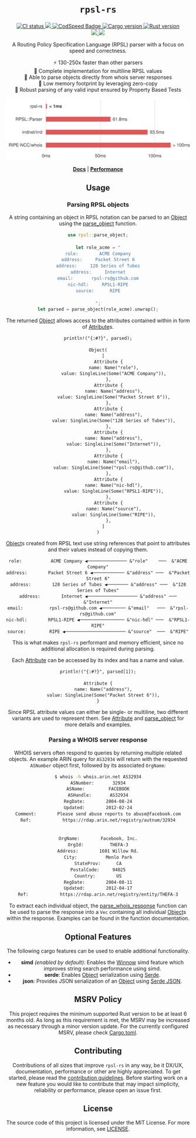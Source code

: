 <h1 align="center"><code>rpsl-rs</code></h1>
<div align="center">
  <a href="https://github.com/srv6d/rpsl-rs/actions">
    <img src="https://github.com/srv6d/rpsl-rs/workflows/CI/badge.svg" alt="CI status" />
  </a>
  <a href="https://codecov.io/github/SRv6d/rpsl-rs">
    <img src="https://codecov.io/github/SRv6d/rpsl-rs/graph/badge.svg?token=M9F79BNTJ9" />
  </a>
  <a href="https://codspeed.io/SRv6d/rpsl-rs">
    <img src="https://img.shields.io/endpoint?url=https://codspeed.io/badge.json" alt="CodSpeed Badge" />
  </a>
  <a href="https://crates.io/crates/rpsl-rs">
    <img src="https://img.shields.io/crates/v/rpsl-rs.svg?logo=rust" alt="Cargo version" />
  </a>
  <a href="https://rust-lang.github.io/rfcs/2495-min-rust-version.html">
    <img src="https://img.shields.io/badge/rustc-1.74+-blue?logo=rust" alt="Rust version" />
  </a>
</div>
<div align="center">
  <a href="https://scorecard.dev/viewer/?uri=github.com/SRv6d/rpsl-rs">
     <img src="https://api.scorecard.dev/projects/github.com/SRv6d/rpsl-rs/badge" />
  </a>
  <a href="https://www.bestpractices.dev/projects/9525">
    <img src="https://www.bestpractices.dev/projects/9525/badge" />
  </a>
<br />

A Routing Policy Specification Language (RPSL) parser with a focus on speed and correctness.

⚡️ 130-250x faster than other parsers\
📰 Complete implementation for multiline RPSL values\
💬 Able to parse objects directly from whois server responses\
🧠 Low memory footprint by leveraging zero-copy\
🧪 Robust parsing of any valid input ensured by Property Based Tests

[<img src="docs/benchmark/graph.svg">](docs/benchmark)

[**Docs**](https://docs.rs/rpsl-rs/latest/rpsl/) | [**Performance**](https://github.com/SRv6d/rpsl-rs/tree/main/docs/benchmark)

## Usage

### Parsing RPSL objects

A string containing an object in RPSL notation can be parsed to an [Object] using the [parse_object] function.

```rust
use rpsl::parse_object;

let role_acme = "
role:        ACME Company
address:     Packet Street 6
address:     128 Series of Tubes
address:     Internet
email:       rpsl-rs@github.com
nic-hdl:     RPSL1-RIPE
source:      RIPE

";
let parsed = parse_object(role_acme).unwrap();
```

The returned [Object] allows access to the attributes contained within in form of [Attribute]s.

```rust,ignore
println!("{:#?}", parsed);

Object(
    [
        Attribute {
            name: Name("role"),
            value: SingleLine(Some("ACME Company")),
        },
        Attribute {
            name: Name("address"),
            value: SingleLine(Some("Packet Street 6")),
        },
        Attribute {
            name: Name("address"),
            value: SingleLine(Some("128 Series of Tubes")),
        },
        Attribute {
            name: Name("address"),
            value: SingleLine(Some("Internet")),
        },
        Attribute {
            name: Name("email"),
            value: SingleLine(Some("rpsl-rs@github.com")),
        },
        Attribute {
            name: Name("nic-hdl"),
            value: SingleLine(Some("RPSL1-RIPE")),
        },
        Attribute {
            name: Name("source"),
            value: SingleLine(Some("RIPE")),
        },
    ]
)
```

[Object]s created from RPSL text use string references that point to attributes and their values
instead of copying them.

```text
role:           ACME Company ◀─────────────── &"role"    ───  &"ACME Company"
address:        Packet Street 6 ◀──────────── &"address" ───  &"Packet Street 6"
address:        128 Series of Tubes ◀──────── &"address" ───  &"128 Series of Tubes"
address:        Internet ◀─────────────────── &"address" ───  &"Internet"
email:          rpsl-rs@github.com ◀───────── &"email"   ───  &"rpsl-rs@github.com"
nic-hdl:        RPSL1-RIPE ◀───────────────── &"nic-hdl" ───  &"RPSL1-RIPE"
source:         RIPE ◀─────────────────────── &"source"  ───  &"RIPE"
```

This is what makes `rpsl-rs` performant and memory efficient, since no additional allocation is required during parsing.

Each [Attribute] can be accessed by its index and has a name and value.

```rust,ignore
println!("{:#?}", parsed[1]);

Attribute {
    name: Name("address"),
    value: SingleLine(Some("Packet Street 6")),
}
```

Since RPSL attribute values can either be single- or multiline, two different variants are used to represent them. See [Attribute] and [parse_object] for more details and examples.

### Parsing a WHOIS server response

WHOIS servers often respond to queries by returning multiple related objects.
An example ARIN query for `AS32934` will return with the requested `ASNumber` object first, followed by its associated `OrgName`:

```sh
$ whois -h whois.arin.net AS32934
ASNumber:       32934
ASName:         FACEBOOK
ASHandle:       AS32934
RegDate:        2004-08-24
Updated:        2012-02-24
Comment:        Please send abuse reports to abuse@facebook.com
Ref:            https://rdap.arin.net/registry/autnum/32934


OrgName:        Facebook, Inc.
OrgId:          THEFA-3
Address:        1601 Willow Rd.
City:           Menlo Park
StateProv:      CA
PostalCode:     94025
Country:        US
RegDate:        2004-08-11
Updated:        2012-04-17
Ref:            https://rdap.arin.net/registry/entity/THEFA-3


```

To extract each individual object, the [parse_whois_response] function can be used to parse the response into a `Vec` containing all individual [Object]s within the response. Examples can be found in the function documentation.

## Optional Features

The following cargo features can be used to enable additional functionality.

- **simd** _(enabled by default)_: Enables the [Winnow] simd feature which improves string search performance using simd.
- **serde**: Enables [Object] serialization using [Serde].
- **json**: Provides JSON serialization of an [Object] using [Serde JSON].

## MSRV Policy

This project requires the minimum supported Rust version to be at least 6 months old.
As long as this requirement is met, the MSRV may be increased as necessary through a minor version update.
For the currently configured MSRV, please check [Cargo.toml](Cargo.toml).

## Contributing

Contributions of all sizes that improve `rpsl-rs` in any way, be it DX/UX, documentation, performance or other are highly appreciated.
To get started, please read the [contribution guidelines](.github/CONTRIBUTING.md). Before starting work on a new feature you would like to contribute that may impact simplicity, reliability or performance, please open an issue first.

## License

The source code of this project is licensed under the MIT License. For more information, see [LICENSE](LICENSE).

[Object]: https://docs.rs/rpsl-rs/latest/rpsl/struct.Object.html
[Attribute]: https://docs.rs/rpsl-rs/latest/rpsl/struct.Attribute.html
[parse_object]: https://docs.rs/rpsl-rs/latest/rpsl/fn.parse_object.html
[parse_whois_response]: https://docs.rs/rpsl-rs/latest/rpsl/fn.parse_whois_response.html
[Winnow]: https://github.com/winnow-rs/winnow
[Serde]: https://github.com/serde-rs/serde
[Serde JSON]: https://github.com/serde-rs/json
